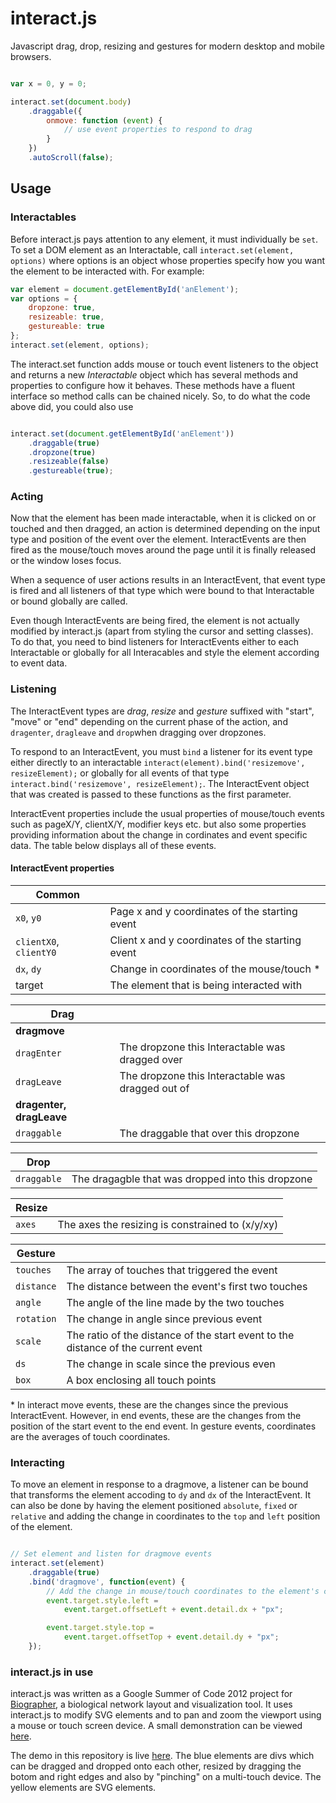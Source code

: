 interact.js
===========
Javascript drag, drop, resizing and gestures for modern desktop and mobile browsers.

```javascript

var x = 0, y = 0;

interact.set(document.body)
    .draggable({
        onmove: function (event) {
            // use event properties to respond to drag
        }
    })
    .autoScroll(false);
```

Usage
-------

### Interactables
Before interact.js pays attention to any element, it must individually be `set`. To set a DOM element as an Interactable, call `interact.set(element, options)` where options is an object whose properties specify how you want the element to be interacted with. For example:
```javascript
var element = document.getElementById('anElement');
var options = {
    dropzone: true,
    resizeable: true,
    gestureable: true
};
interact.set(element, options);
```
The interact.set function adds mouse or touch event listeners to the object and returns a new _Interactable_ object which has several methods and properties to configure how it behaves. These methods have a fluent interface so method calls can be chained nicely. So, to do what the code above did, you could also use
```javascript

interact.set(document.getElementById('anElement'))
    .draggable(true)
    .dropzone(true)
    .resizeable(false)
    .gestureable(true);
```

### Acting
Now that the element has been made interactable, when it is clicked on or touched and then dragged, an action is determined depending on the input type and position of the event over the element. InteractEvents are then fired as the mouse/touch moves around the page until it is finally released or the window loses focus.

When a sequence of user actions results in an InteractEvent, that event type is fired and all listeners of that type which were bound to that Interactable or bound globally are called.

Even though InteractEvents are being fired, the element is not actually modified by interact.js (apart from styling the cursor and setting classes). To do that, you need to bind listeners for InteractEvents either to each Interactable or globally for all Interacables  and style the element according to event data.

### Listening
The InteractEvent types are _drag_, _resize_ and _gesture_ suffixed with "start", "move" or "end" depending on the current phase of the action, and `dragenter`, `dragleave` and `drop`when dragging over dropzones.

To respond to an InteractEvent, you must `bind` a listener for its event type either directly to an interactable `interact(element).bind('resizemove', resizeElement);` or globally for all events of that type `interact.bind('resizemove', resizeElement);`. The InteractEvent object that was created is passed to these functions as the first parameter.

InteractEvent properties include the usual properties of mouse/touch events such as pageX/Y, clientX/Y, modifier keys etc. but also some properties providing information about the change in cordinates and event specific data. The table below displays all of these events.

#### InteractEvent properties
| Common                  |                                                   |
| ----------------------- | --------------------------------------------------|
| `x0`, `y0`              | Page x and y coordinates of the starting event    |
| `clientX0`, `clientY0`  | Client x and y coordinates of the starting event  |
| `dx`, `dy`              | Change in coordinates of the mouse/touch *        |
| target                  | The element that is being interacted with         |

| Drag                    |                                                   |
| ----------------------- | --------------------------------------------------|
| **dragmove**            |                                                   |
| `dragEnter`             | The dropzone this Interactable was dragged over   |
| `dragLeave`             | The dropzone this Interactable was dragged out of |
| **dragenter, dragLeave**|                                                   |
| `draggable`             | The draggable that over this dropzone             |

| Drop                    |                                                   |
| ----------------------- | --------------------------------------------------|
| `draggable`             | The dragagble that was dropped into this dropzone |

| Resize                  |                                                   |
| ----------------------- | --------------------------------------------------|
| `axes`                  | The axes the resizing is constrained to (x/y/xy)  |

| Gesture                 |                                                   |
| ----------------------- | --------------------------------------------------|
| `touches`               | The array of touches that triggered the event     |
| `distance`              | The distance between the event's first two touches|
| `angle`                 | The angle of the line made by the two touches     |
| `rotation`              | The change in angle since previous event          |
| `scale`                 | The ratio of the distance of the start event to the distance of the current event |
| `ds`                    | The change in scale since the previous even       |
| `box`                   | A box enclosing all touch points                  |

\* In interact move events, these are the changes since the previous InteractEvent. However, in end events, these are the changes from the position of the start event to the end event. In gesture events, coordinates are the averages of touch coordinates.


### Interacting
To move an element in response to a dragmove, a listener can be bound that transforms the element accoding to `dy` and `dx` of the InteractEvent. It can also be done by having the element positioned `absolute`, `fixed` or `relative` and adding the change in coordinates to the `top` and `left` position of the element.

```javascript

// Set element and listen for dragmove events
interact.set(element)
    .draggable(true)
    .bind('dragmove', function(event) {
        // Add the change in mouse/touch coordinates to the element's current position
        event.target.style.left =
            event.target.offsetLeft + event.detail.dx + "px";

        event.target.style.top =
            event.target.offsetTop + event.detail.dy + "px";
    });
```
### interact.js in use

interact.js was written as a Google Summer of Code 2012 project for [Biographer](https://code.google.com/p/biographer "Biographer on Google Code"), a biological network layout and visualization tool. It uses interact.js to modify SVG elements and to pan and zoom the viewport using a mouse or touch screen device. A small demonstration can be viewed [here](http://t1.netsoc.ie/biographer/test/showcase.html "Biographer Showcase").

The demo in this repository is live [here](http://t1.netsoc.ie/interact.js "interact.js drag, drop, resize and gesture demo"). The blue elements are divs which can be dragged and dropped onto each other, resized by dragging the botom and right edges and also by "pinching" on a multi-touch device. The yellow elements are SVG elements.
